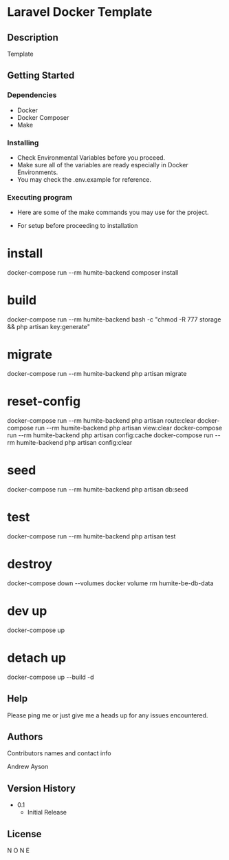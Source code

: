 # Laravel Docker Template

## Description

Template

## Getting Started

### Dependencies

* Docker
* Docker Composer
* Make

### Installing

* Check Environmental Variables before you proceed.
* Make sure all of the variables are ready especially in Docker Environments.
* You may check the .env.example for reference.

### Executing program

* Here are some of the make commands you may use for the project.

* For setup before proceeding to installation


# install
docker-compose run --rm humite-backend composer install

# build
docker-compose run --rm humite-backend bash -c "chmod -R 777 storage && php artisan key:generate"

# migrate 
docker-compose run --rm humite-backend php artisan migrate

# reset-config
docker-compose run --rm humite-backend php artisan route:clear
docker-compose run --rm humite-backend php artisan view:clear
docker-compose run --rm humite-backend php artisan config:cache
docker-compose run --rm humite-backend php artisan config:clear

# seed
docker-compose run --rm humite-backend php artisan db:seed

# test
docker-compose run --rm humite-backend php artisan test

# destroy
docker-compose down --volumes
docker volume rm humite-be-db-data

# dev up
docker-compose up

# detach up
docker-compose up --build -d



## Help

Please ping me or just give me a heads up for any issues encountered.


## Authors

Contributors names and contact info

Andrew Ayson <br/>


## Version History

* 0.1
    * Initial Release

## License

N O N E
